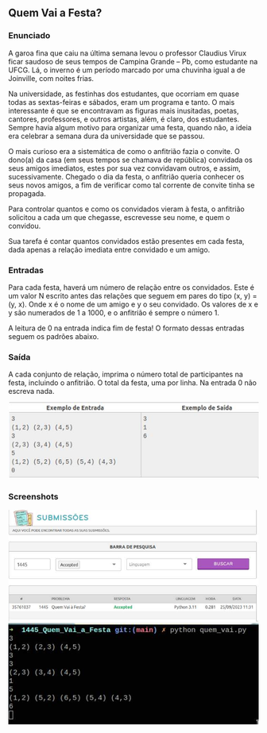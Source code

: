 ## Quem Vai a Festa?

### Enunciado
<div>
    <p>A garoa fina que caiu na última semana levou o professor Claudius Virux ficar saudoso de seus tempos de Campina Grande – Pb, como estudante na UFCG. Lá, o inverno é um período marcado por uma chuvinha igual a de Joinville, com noites frias.</p>
    <p>Na universidade, as festinhas dos estudantes, que ocorriam em quase todas as sextas-feiras e sábados, eram um programa e tanto. O mais interessante é que se encontravam as figuras mais inusitadas, poetas, cantores, professores, e outros artistas, além, é claro, dos estudantes. Sempre havia algum motivo para organizar uma festa, quando não, a ideia era celebrar a semana dura da universidade que se passou.</p>
    <p>O mais curioso era a sistemática de como o anfitrião fazia o convite. O dono(a) da casa (em seus tempos se chamava de república) convidada os seus amigos imediatos, estes por sua vez convidavam outros, e assim, sucessivamente. Chegado o dia da festa, o anfitrião queria conhecer os seus novos amigos, a fim de verificar como tal corrente de convite tinha se propagada.</p>
    <p>Para controlar quantos e como os convidados vieram à festa, o anfitrião solicitou a cada um que chegasse, escrevesse seu nome, e quem o convidou.</p>
    <p>Sua tarefa é contar quantos convidados estão presentes em cada festa, dada apenas a relação imediata entre convidado e um amigo.</p>
</div>


### Entradas
<div>
    <p>Para cada festa, haverá um número de relação entre os convidados. Este é um valor N escrito antes das relações que seguem em pares do tipo (x, y) = (y, x). Onde x é o nome de um amigo e y o seu convidado. Os valores de x e y são numerados de 1 a 1000, e o anfitrião é sempre o número 1.</p>
    <p>A leitura de 0 na entrada indica fim de festa! O formato dessas entradas seguem os padrões abaixo.</p>
</div>

### Saída 
<div>
    <p>A cada conjunto de relação, imprima o número total de participantes na festa, incluindo o anfitrião. O total da festa, uma por linha. Na entrada 0 não escreva nada.</p>
</div>

<div>
    <img src="https://github.com/projeto-de-algoritmos/Grafos1-Exercicios-1/blob/main/images/1445entradaso.jpg">
</div>

### Screenshots

<div>
    <img src="https://github.com/projeto-de-algoritmos/Grafos1-Exercicios-1/blob/main/images/1445resolvido.jpg">
</div>

<div>
    <img src="https://github.com/projeto-de-algoritmos/Grafos1-Exercicios-1/blob/main/images/1445resolucaoterminal.jpg">
</div>
